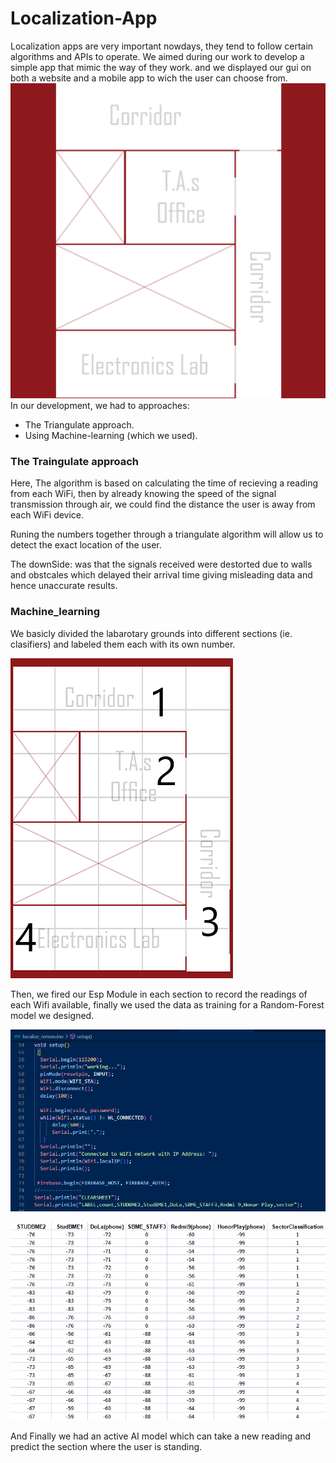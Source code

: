 # Localization-App

Localization apps are very important nowdays, they tend to follow certain algorithms and APIs to operate. We aimed during our work to develop a simple app that mimic the way of they work. and we displayed our gui on both a website and a mobile app to wich the user can choose from.
![img](Images/Final_map.png)
In our development, we had to approaches:

* The Triangulate approach.
* Using Machine-learning (which we used).

### The Traingulate approach

Here, The algorithm is based on calculating the time of recieving a reading from each WiFi, then by already knowing the speed of the signal  transmission through air, we could find the distance the user is away from each WiFi device.

Runing the numbers together through a triangulate algorithm will allow us to detect the exact location of the user.

The downSide: was that the signals received were destorted due to walls and obstcales which delayed their arrival time giving misleading data and hence unaccurate results.

### Machine_learning

We basicly divided the labarotary grounds into different sections (ie. clasifiers) and labeled them each with its own number.

![img](Images/MGrid_Map.png)

Then, we fired our Esp Module in each section to record the readings of each Wifi available, finally we used the data as training for a Random-Forest model we designed.

![img](Images/92.png)

![img](Images/93.png)

And Finally we had an active AI model which can take a new reading and predict the section where the user is standing.
